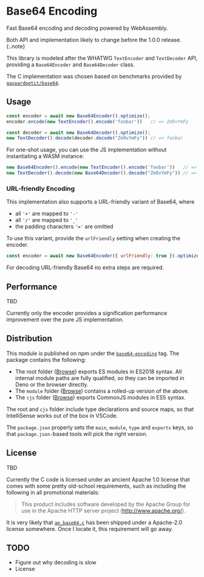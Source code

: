 # Base64 Encoding

Fast Base64 encoding and decoding powered by WebAssembly.

Both API and implementation likely to change before the 1.0.0 release.
{:.note}

This library is modeled after the WHATWG `TextEncoder` and `TextDecoder` API,
providing a `Base64Encoder` and `Base64Decoder` class.

The C implementation was chosen based on benchmarks provided by [`gaspardpetit/base64`](https://github.com/gaspardpetit/base64).


## Usage

```js
const encoder = await new Base64Encoder().optimize();
encoder.encode(new TextEncoder().encode('foobar'))   // => Zm9vYmFy

const decoder = await new Base64Decoder().optimize();
new TextDecoder().decode(decoder.decode("Zm9vYmFy")) // => foobar
```

For one-shot usage, you can use the JS implementation without instantiating a WASM instance:

```js
new Base64Encoder().encode(new TextEncoder().encode('foobar'))   // => Zm9vYmFy
new TextDecoder().decode(new Base64Decoder().decode("Zm9vYmFy")) // => foobar
```

### URL-friendly Encoding
This implementation also supports a URL-friendly variant of Base64, where

- all `'+'` are mapped to `'-'`
- all `'/'` are mapped to `'_'`
- the padding characters `'='` are omitted

To use this variant, provide the `urlFriendly` setting when creating the encoder.

```js
const encoder = await new Base64Encoder({ urlFriendly: true }).optimize();
```

For decoding URL-friendly Base64 no extra steps are required.


## Performance

TBD

Currently only the encoder provides a signification performance improvement over the pure JS implementation.


## Distribution

This module is published on npm under the [`base64-encoding`](https://www.npmjs.com/package/base64-encoding) tag. 
The package contains the following:

- The root folder ([Browse](https://unpkg.com/browse/base64-encoding/)) exports ES modules in ES2018 syntax.
All internal module paths are fully qualified, so they can be imported in Deno or the browser directly.
- The `module` folder ([Browse](https://unpkg.com/browse/base64-encoding/module/)) contains a rolled-up version of the above.
- The `cjs` folder ([Browse](https://unpkg.com/browse/base64-encoding/cjs/)) exports CommonJS modules in ES5 syntax.

The root and `cjs` folder include type declarations and source maps, so that IntelliSense works out of the box in VSCode.

The `package.json` properly sets the `main`, `module`, `type` and `exports` keys, so that `package.json-`based tools will pick the right version.


## License

TBD

Currently the C code is licensed under an ancient Apache 1.0 license that comes with some pretty old-school requirements, such as including the following in all promotional materials:

> This product includes software 
> developed by the Apache Group for use in the Apache HTTP server project 
> (http://www.apache.org/).

It is very likely that [`ap_base64.c`](https://github.com/dhamidi/apache-httpd-1.3.42/blob/master/src/ap/ap_base64.c) has been shipped under a Apache-2.0 license somewhere. 
Once I locate it, this requirement will go away.

## TODO

- Figure out why decoding is slow
- License

